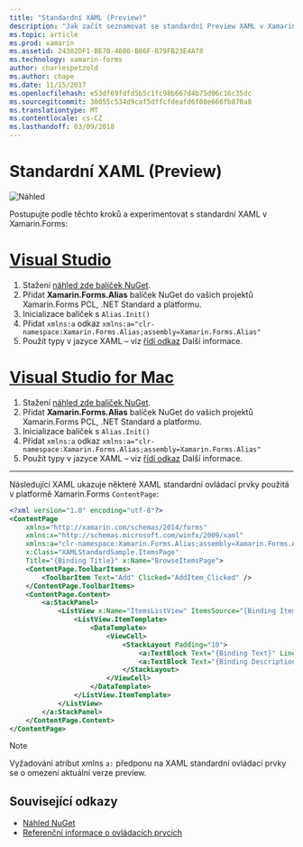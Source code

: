 ```yaml
---
title: "Standardní XAML (Preview)"
description: "Jak začít seznamovat se standardní Preview XAML v Xamarin.Forms"
ms.topic: article
ms.prod: xamarin
ms.assetid: 24382DF1-BE70-4608-B86F-B79FB23E4A78
ms.technology: xamarin-forms
author: charlespetzold
ms.author: chape
ms.date: 11/15/2017
ms.openlocfilehash: e53df69fdfd5b5c1fc98b667d4b75d06c16c35dc
ms.sourcegitcommit: 30055c534d9caf5dffcfdeafd6f08e666fb870a8
ms.translationtype: MT
ms.contentlocale: cs-CZ
ms.lasthandoff: 03/09/2018
---
```

# <a name="xaml-standard-preview"></a>Standardní XAML (Preview)

![Náhled](~/media/shared/preview.png)

Postupujte podle těchto kroků a experimentovat s standardní XAML v Xamarin.Forms:

# <a name="visual-studiotabvswin"></a>[Visual Studio](#tab/vswin)

1. Stažení [náhled zde balíček NuGet](https://aka.ms/xf-xamlstandard-nuget).
2. Přidat **Xamarin.Forms.Alias** balíček NuGet do vašich projektů Xamarin.Forms PCL, .NET Standard a platformu.
3. Inicializace balíček s `Alias.Init()`
4. Přidat `xmlns:a` odkaz `xmlns:a="clr-namespace:Xamarin.Forms.Alias;assembly=Xamarin.Forms.Alias"`
5. Použít typy v jazyce XAML – viz [řídí odkaz](controls.md) Další informace.

# <a name="visual-studio-for-mactabvsmac"></a>[Visual Studio for Mac](#tab/vsmac)

1. Stažení [náhled zde balíček NuGet](https://aka.ms/xf-xamlstandard-nuget).
2. Přidat **Xamarin.Forms.Alias** balíček NuGet do vašich projektů Xamarin.Forms PCL, .NET Standard a platformu.
3. Inicializace balíček s `Alias.Init()`
4. Přidat `xmlns:a` odkaz `xmlns:a="clr-namespace:Xamarin.Forms.Alias;assembly=Xamarin.Forms.Alias"`
5. Použít typy v jazyce XAML – viz [řídí odkaz](controls.md) Další informace.

-----

Následující XAML ukazuje některé XAML standardní ovládací prvky použitá v platformě Xamarin.Forms `ContentPage`:

```xml
<?xml version="1.0" encoding="utf-8"?>
<ContentPage 
    xmlns="http://xamarin.com/schemas/2014/forms" 
    xmlns:x="http://schemas.microsoft.com/winfx/2009/xaml" 
    xmlns:a="clr-namespace:Xamarin.Forms.Alias;assembly=Xamarin.Forms.Alias"
    x:Class="XAMLStandardSample.ItemsPage" 
    Title="{Binding Title}" x:Name="BrowseItemsPage">
    <ContentPage.ToolbarItems>
        <ToolbarItem Text="Add" Clicked="AddItem_Clicked" />
    </ContentPage.ToolbarItems>
    <ContentPage.Content>
        <a:StackPanel>
            <ListView x:Name="ItemsListView" ItemsSource="{Binding Items}" VerticalOptions="FillAndExpand" HasUnevenRows="true" RefreshCommand="{Binding LoadItemsCommand}" IsPullToRefreshEnabled="true" IsRefreshing="{Binding IsBusy, Mode=OneWay}" CachingStrategy="RecycleElement" ItemSelected="OnItemSelected">
                <ListView.ItemTemplate>
                    <DataTemplate>
                        <ViewCell>
                            <StackLayout Padding="10">
                                <a:TextBlock Text="{Binding Text}" LineBreakMode="NoWrap" Style="{DynamicResource ListItemTextStyle}" FontSize="16" />
                                <a:TextBlock Text="{Binding Description}" LineBreakMode="NoWrap" Style="{DynamicResource ListItemDetailTextStyle}" FontSize="13" />
                            </StackLayout>
                        </ViewCell>
                    </DataTemplate>
                </ListView.ItemTemplate>
            </ListView>
        </a:StackPanel>
    </ContentPage.Content>
</ContentPage>
```

> [!NOTE]
> Vyžadování atribut xmlns `a:` předponu na XAML standardní ovládací prvky se o omezení aktuální verze preview.


## <a name="related-links"></a>Související odkazy

- [Náhled NuGet](https://aka.ms/xf-xamlstandard-nuget)
- [Referenční informace o ovládacích prvcích](controls.md)
